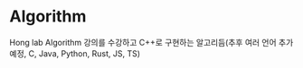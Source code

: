 # Algorithm
Hong lab Algorithm 강의를 수강하고 C++로 구현하는 알고리듬(추후 여러 언어 추가 예정, C, Java, Python, Rust, JS, TS)
